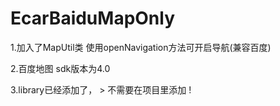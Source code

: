 # EcarBaiduMapOnly

1.加入了MapUtil类  使用openNavigation方法可开启导航(兼容百度)

2.百度地图 sdk版本为4.0

3.library已经添加了，
        <service
            android:name="com.baidu.location.f"
            android:enabled="true"
            android:permission="android.permission.BAIDU_LOCATION_SERVICE"
            android:process=":remote">
            >
        </service>
  不需要在项目里添加 !
